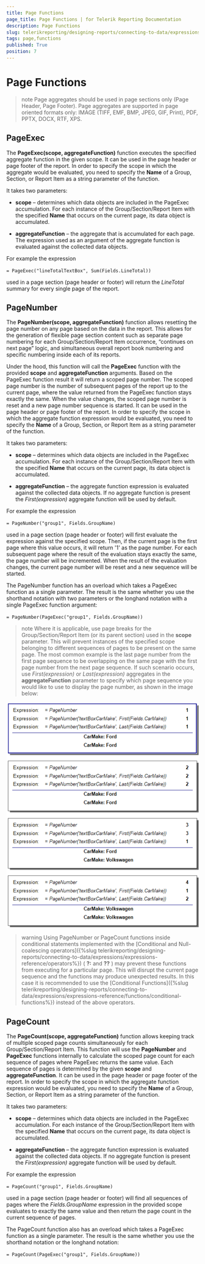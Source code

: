 ```yaml
---
title: Page Functions
page_title: Page Functions | for Telerik Reporting Documentation
description: Page Functions
slug: telerikreporting/designing-reports/connecting-to-data/expressions/expressions-reference/functions/page-functions
tags: page,functions
published: True
position: 7
---
```


# Page Functions



>note Page aggregates should be used in page sections only (Page Header, Page Footer).           Page aggregates are supported in page oriented formats only: IMAGE (TIFF, EMF, BMP, JPEG, GIF, Print),           PDF, PPTX, DOCX, RTF, XPS.         


## PageExec

The __PageExec(scope, aggregateFunction)__ function executes the specified aggregate function           in the given scope. It can be used in the page header or page footer of the report. In order           to specify the scope in which the aggregate would be evaluated, you need to specify the __Name__ of a Group, Section,           or Report Item as a string parameter of the function.         

It takes two parameters:

* __scope__ – determines which data objects are included in the PageExec accumulation. For each instance of the               Group/Section/Report Item with the specified __Name__ that occurs on the current page, its data object is accumulated.             

* __aggregateFunction__ – the aggregate that is accumulated for each page. The expression used as an argument of the aggregate function is               evaluated against the collected data objects.             

For example the expression         

`= PageExec("lineTotalTextBox", Sum(Fields.LineTotal))`

used in a page section (page header or footer) will return the *LineTotal* summary for every single page of the report.         

## PageNumber

The __PageNumber(scope, aggregateFunction)__ function allows resetting the page number on any page based on the data in the report.           This allows for the generation of flexible page section content such as           separate page numbering for each Group/Section/Report Item occurrence,           “continues on next page” logic,           and simultaneous overall report book numbering and specific numbering inside each of its reports.         

Under the hood, this function will call the __PageExec__ function with the provided __scope__           and __aggregateFunction__ arguments.           Based on the PageExec function result it will return a scoped page number. The scoped page number is the number of subsequent pages           of the report up to the current page, where the value returned from the PageExec function stays exactly the same.           When the value changes, the scoped page number is reset and a new page number sequence is started.           It can be used in the page header or page footer of the report. In order           to specify the scope in which the aggregate function expression would be evaluated, you need to specify the __Name__ of a Group, Section,           or Report Item as a string parameter of the function.         

It takes two parameters:

* __scope__ – determines which data objects are included in the PageExec accumulation. For each instance of the               Group/Section/Report Item with the specified __Name__ that occurs on the current page, its data object is accumulated.             

* __aggregateFunction__ – the aggregate function expression is evaluated against the collected data objects.               If no aggregate function is present the *First(expression)* aggregate function will be used by default.             

For example the expression         

`= PageNumber("group1", Fields.GroupName)`

used in a page section (page header or footer) will first evaluate the expression against the specified scope.           Then, if the current page is the first page where this value occurs, it will return '1' as the page number.           For each subsequent page where the result of the evaluation stays exactly the same, the page number will be incremented.           When the result of the evaluation changes, the current page number will be reset and a new sequence will be started.         

The PageNumber function has an overload which takes a PageExec function as a single parameter.           The result is the same whether you use the shorthand notation with two parameters or the longhand notation with a single PageExec function argument:         

`= PageNumber(PageExec("group1", Fields.GroupName))`

>note Where it is applicable, use page breaks for the Group/Section/Report Item (or its parent section) used in the  __scope__  parameter.             This will prevent instances of the specified scope belonging to different sequences of pages to be present on the same page.             The most common example is the last page number from the first page sequence to be overlapping on the same page with             the first page number from the next page sequence.             If such scenario occurs, use  *First(expression)*  or  *Last(expression)*  aggregates             in the  __aggregateFunction__  parameter to specify which page sequence you would like to use to display the page number,             as shown in the image below:           
  

  ![Reset Page Last First](images/ResetPageLastFirst.png)

>warning Using PageNumber or PageCount functions inside conditional statements implemented with the             [Conditional and Null-coalescing operators]({%slug telerikreporting/designing-reports/connecting-to-data/expressions/expressions-reference/operators%})             ( __?:__  and  __??__ ) may prevent these functions from executing for a particular page.             This will disrupt the current page sequence and the functions may produce unexpected results.             In this case it is recommended to use the [Conditional Functions]({%slug telerikreporting/designing-reports/connecting-to-data/expressions/expressions-reference/functions/conditional-functions%}) instead of the above operators.           


## PageCount

The __PageCount(scope, aggregateFunction)__ function allows keeping track of multiple scoped page counts simultaneously           for each Group/Section/Report Item.           This function will use the __PageNumber__ and __PageExec__ functions           internally to calculate the scoped page count for each sequence of pages where PageExec returns the same value. Each sequence of pages is           determined by the given __scope__ and __aggregateFunction__.           It can be used in the page header or page footer of the report. In order           to specify the scope in which the aggregate function expression would be evaluated, you need to specify the __Name__ of a Group, Section,           or Report Item as a string parameter of the function.         

It takes two parameters:

* __scope__ – determines which data objects are included in the PageExec accumulation. For each instance of the               Group/Section/Report Item with the specified __Name__ that occurs on the current page, its data object is accumulated.             

* __aggregateFunction__ – the aggregate function expression is evaluated against the collected data objects.               If no aggregate function is present the *First(expression)* aggregate function will be used by default.             

For example the expression         

`= PageCount("group1", Fields.GroupName)`

used in a page section (page header or footer) will find all sequences of pages where the *Fields.GroupName*           expression in the provided scope evaluates to exactly the same value and then return the page count in the current sequence of pages.         

The PageCount function also has an overload which takes a PageExec function as a single parameter.           The result is the same whether you use the shorthand notation or the longhand notation:         

`= PageCount(PageExec("group1", Fields.GroupName))`
